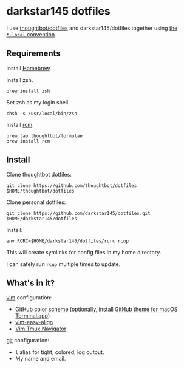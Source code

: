 darkstar145 dotfiles
====================

I use [thoughtbot/dotfiles](https://github.com/thoughtbot/dotfiles) and
darkstar145/dotfiles together using [the `*.local` convention][dot-local].

[dot-local]:
http://robots.thoughtbot.com/manage-team-and-personal-dotfiles-together-with-rcm

Requirements
------------

Install [Homebrew](brew.sh).

Install zsh.

    brew install zsh

Set zsh as my login shell.

    chsh -s /usr/local/bin/zsh

Install [rcm](https://github.com/mike-burns/rcm).

    brew tap thoughtbot/formulae
    brew install rcm

Install
-------

Clone thoughtbot dotfiles:

    git clone https://github.com/thoughtbot/dotfiles $HOME/thoughtbot/dotfiles

Clone personal dotfiles:

    git clone https://github.com/darkstar145/dotfiles.git $HOME/darkstar145/dotfiles

Install:

    env RCRC=$HOME/darkstar145/dotfiles/rcrc rcup

This will create symlinks for config files in my home directory.

I can safely run `rcup` multiple times to update.

What's in it?
-------------

[vim](http://www.vim.org/) configuration:

* [GitHub color scheme](https://github.com/acarapetis/vim-colors-github)
  (optionally, install
  [GitHub theme for macOS Terminal.app](https://github.com/paulfryzel/github-terminal-theme))
* [vim-easy-align](https://github.com/junegunn/vim-easy-align)
* [Vim Tmux Navigator](https://github.com/christoomey/vim-tmux-navigator)

[git](http://git-scm.com/) configuration:

* `l` alias for tight, colored, log output.
* My name and email.
